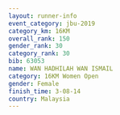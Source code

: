 ```yaml
---
layout: runner-info 
event_category: jbu-2019 
category_km: 16KM  
overall_rank: 150
gender_rank: 30
category_rank: 30
bib: 63053
name: WAN HADHILAH WAN ISMAIL
category: 16KM Women Open
gender: Female
finish_time: 3-08-14
country: Malaysia
---
```

